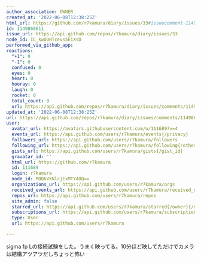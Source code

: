 ```yaml
---
author_association: OWNER
created_at: '2022-06-08T12:38:25Z'
html_url: https://github.com/r7kamura/diary/issues/33#issuecomment-1149860611
id: 1149860611
issue_url: https://api.github.com/repos/r7kamura/diary/issues/33
node_id: IC_kwDOHTcevs5EiXsD
performed_via_github_app: 
reactions:
  "+1": 0
  "-1": 0
  confused: 0
  eyes: 0
  heart: 0
  hooray: 0
  laugh: 0
  rocket: 0
  total_count: 0
  url: https://api.github.com/repos/r7kamura/diary/issues/comments/1149860611/reactions
updated_at: '2022-06-08T12:38:25Z'
url: https://api.github.com/repos/r7kamura/diary/issues/comments/1149860611
user:
  avatar_url: https://avatars.githubusercontent.com/u/111689?v=4
  events_url: https://api.github.com/users/r7kamura/events{/privacy}
  followers_url: https://api.github.com/users/r7kamura/followers
  following_url: https://api.github.com/users/r7kamura/following{/other_user}
  gists_url: https://api.github.com/users/r7kamura/gists{/gist_id}
  gravatar_id: ''
  html_url: https://github.com/r7kamura
  id: 111689
  login: r7kamura
  node_id: MDQ6VXNlcjExMTY4OQ==
  organizations_url: https://api.github.com/users/r7kamura/orgs
  received_events_url: https://api.github.com/users/r7kamura/received_events
  repos_url: https://api.github.com/users/r7kamura/repos
  site_admin: false
  starred_url: https://api.github.com/users/r7kamura/starred{/owner}{/repo}
  subscriptions_url: https://api.github.com/users/r7kamura/subscriptions
  type: User
  url: https://api.github.com/users/r7kamura

---
```

sigma fp Lの接続試験をした。うまく映ってる。10分ほど映してただけでカメラは結構アツアツだしちょっと怖い